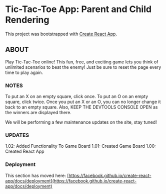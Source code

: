 # Tic-Tac-Toe App: Parent and Child Rendering

This project was bootstrapped with [Create React App](https://github.com/facebook/create-react-app).

## ABOUT
Play Tic-Tac-Toe online! This fun, free, and exciting game lets you think of unlimited scenarios to beat the enemy! Just be sure to reset the page every time to play again.

### NOTES 

To put an X on an empty square, click once. To put an O on an empty square, click twice. Once you put an X or an O, you can no longer change it back to an empty square. Also, KEEP THE DEVTOOLS CONSOLE OPEN as the winners are displayed there.

We will be performing a few maintenance updates on the site, stay tuned!

### UPDATES
1.02: Added Functionality To Game Board
1.01: Created Game Board
1.00: Created React App


### Deployment

This section has moved here: [https://facebook.github.io/create-react-app/docs/deployment](https://facebook.github.io/create-react-app/docs/deployment)

